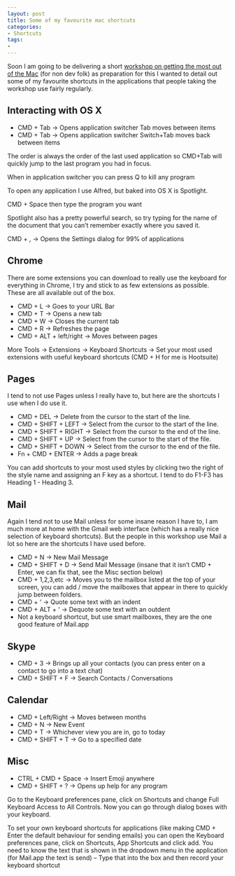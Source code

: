 ```yaml
---
layout: post
title: Some of my favourite mac shortcuts
categories:
- Shortcuts
tags:
- 
---
```


Soon I am going to be delivering a short [workshop on getting the most out of the Mac](http://tosbourn.com/mac-workshop/) (for non dev folk) as preparation for this I wanted to detail out some of my favourite shortcuts in the applications that people taking the workshop use fairly regularly.

## Interacting with OS X

* CMD + Tab -> Opens application switcher Tab moves between items
* CMD + Tab -> Opens application switcher Switch+Tab moves back between items

The order is always the order of the last used application so CMD+Tab will quickly jump to the last program you had in focus.

When in application switcher you can press Q to kill any program 

To open any application I use Alfred, but baked into OS X is Spotlight.

CMD + Space then type the program you want

Spotlight also has a pretty powerful search, so try typing for the name of the document that you can’t remember exactly where you saved it.

CMD + , -> Opens the Settings dialog for 99% of applications

## Chrome

There are some extensions you can download to really use the keyboard for everything in Chrome, I try and stick to as few extensions as possible. These are all available out of the box.

* CMD + L -> Goes to your URL Bar
* CMD + T -> Opens a new tab
* CMD + W -> Closes the current tab
* CMD + R -> Refreshes the page
* CMD + ALT + left/right -> Moves between pages

More Tools -> Extensions -> Keyboard Shortcuts -> Set your most used extensions with useful keyboard shortcuts (CMD + H for me is Hootsuite)

## Pages

I tend to not use Pages unless I really have to, but here are the shortcuts I use when I do use it.

* CMD + DEL -> Delete from the cursor to the start of the line.
* CMD + SHIFT + LEFT -> Select from the cursor to the start of the line.
* CMD + SHIFT + RIGHT -> Select from the cursor to the end of the line.
* CMD + SHIFT + UP -> Select from the cursor to the start of the file.
* CMD + SHIFT + DOWN -> Select from the cursor to the end of the file.
* Fn + CMD + ENTER -> Adds a page break

You can add shortcuts to your most used styles by clicking two the right of the style name and assigning an F key as a shortcut. I tend to do F1-F3 has Heading 1 - Heading 3.

## Mail

Again I tend not to use Mail unless for some insane reason I have to, I am much more at home with the Gmail web interface (which has a really nice selection of keyboard shortcuts). But the people in this workshop use Mail a lot so here are the shortcuts I have used before.

* CMD + N -> New Mail Message
* CMD + SHIFT + D -> Send Mail Message (insane that it isn’t CMD + Enter, we can fix that, see the Misc section below)
* CMD + 1,2,3,etc -> Moves you to the mailbox listed at the top of your screen, you can add / move the mailboxes that appear in there to quickly jump between folders.
* CMD + ‘ -> Quote some text with an indent
* CMD + ALT + ‘ -> Dequote some text with an outdent
* Not a keyboard shortcut, but use smart mailboxes, they are the one good feature of Mail.app

## Skype

* CMD + 3 -> Brings up all your contacts (you can press enter on a contact to go into a text chat)
* CMD + SHIFT + F -> Search Contacts / Conversations

## Calendar

* CMD + Left/Right -> Moves between months
* CMD + N -> New Event
* CMD + T -> Whichever view you are in, go to today
* CMD + SHIFT + T -> Go to a specified date

## Misc

* CTRL + CMD + Space -> Insert Emoji anywhere
* CMD + SHIFT + ? -> Opens up help for any program

Go to the Keyboard preferences pane, click on Shortcuts and change Full Keyboard Access to All Controls. Now you can go through dialog boxes with your keyboard.

To set your own keyboard shortcuts for applications (like making CMD + Enter the default behaviour for sending emails) you can open the Keyboard preferences pane, click on Shortcuts, App Shortcuts and click add. You need to know the text that is shown in the dropdown menu in the application (for Mail.app the text is send) – Type that into the box and then record your keyboard shortcut
